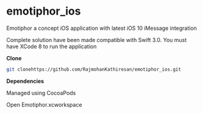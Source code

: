 # emotiphor_ios
Emotiphor a concept iOS application with latest iOS 10 iMessage integration

Complete solution have been made compatible with Swift 3.0. You must have XCode 8 to run the application

**Clone**
```sh
git clonehttps://github.com/RajmohanKathiresan/emotiphor_ios.git
```

**Dependencies**

Managed using CocoaPods

Open Emotiphor.xcworkspace
